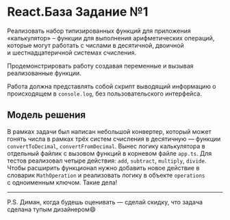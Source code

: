 # React.База Задание №1
Реализовать набор типизированных функций для приложения «калькулятор» – функции для выполнения арифметических операций, которые могут работать с числами в десятичной, двоичной и шестнадцатеричной системах счисления.

Продемонстрировать работу создавая переменные и вызывая реализованные функции.

Работа должна представлять собой скрипт выводящий информацию о происходящем в `console.log`, без пользовательского интерфейса.


## Модель решения
В рамках задачи был написан небольшой конвертер, который может гонять числа в рамках трёх систем счисления в десятичную — функции `convertToDecimal`, `convertFromDecimal`. 
Вынес логику калькулятора в отдельный файлик с вызовом функций в корневом файле `app.ts`. Для тестов реализовал четыре действия: `add`, `subtract`, `multiply`, `divide`. Чтобы расширить функционал нужно добавить новое действие в словарик `MathOperation` и реализовать логику в объекте `operations` с одноименным ключом. Такие дела! 


---
P.S. Диман, когда будешь оценивать — сделай скидку, что задача сделана тупым дизайнером😄
